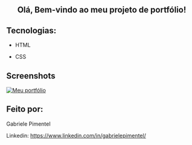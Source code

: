 <h2 align="center"> Olá, Bem-vindo ao meu projeto de portfólio! </h2>

## Tecnologias:

* HTML

* CSS

## Screenshots

[![Meu portfólio](https://i.postimg.cc/rwnR00Gm/Captura-de-tela-2023-05-21-174153.png "Meu portfólio")](https://i.postimg.cc/rwnR00Gm/Captura-de-tela-2023-05-21-174153.png "Meu portfólio")

## Feito por:

Gabriele Pimentel

Linkedin: https://www.linkedin.com/in/gabrielepimentel/

